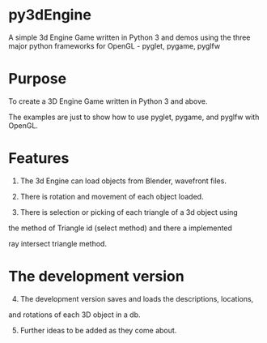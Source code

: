# py3dEngine
A simple 3d Engine Game written in Python 3 and demos using the three major python frameworks for OpenGL - pyglet, pygame, pyglfw


# Purpose
To create a 3D Engine Game written in Python 3 and above.

The examples are just to show how to use pyglet, pygame, and pyglfw with OpenGL.



# Features

1) The 3d Engine can load objects from Blender, wavefront files.

2) There is rotation and movement of each object loaded.

3) There is selection or picking of each triangle of a 3d object using

the method of Triangle id (select method) and there a implemented

ray intersect triangle method.

# The development version

4) The development version saves and loads the descriptions, locations, 

and rotations of each 3D object in a db.

5)  Further ideas to be added as they come about.

